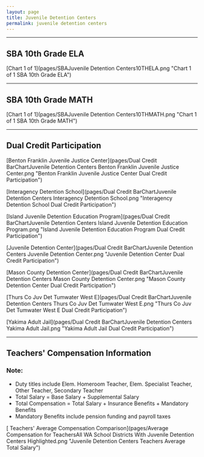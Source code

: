 ```yaml
---
layout: page
title: Juvenile Detention Centers
permalink: juvenile detention centers
---
```




___

## SBA 10th Grade ELA

[Chart 1 of 1](pages/SBAJuvenile Detention Centers10THELA.png "Chart 1 of 1 SBA 10th Grade ELA")


___

## SBA 10th Grade MATH

[Chart 1 of 1](pages/SBAJuvenile Detention Centers10THMATH.png "Chart 1 of 1 SBA 10th Grade MATH")


___

## Dual Credit Participation

[Benton Franklin Juvenile Justice Center](pages/Dual Credit BarChartJuvenile Detention Centers Benton Franklin Juvenile Justice Center.png "Benton Franklin Juvenile Justice Center Dual Credit Participation")

[Interagency Detention School](pages/Dual Credit BarChartJuvenile Detention Centers Interagency Detention School.png "Interagency Detention School Dual Credit Participation")

[Island Juvenile Detention Education Program](pages/Dual Credit BarChartJuvenile Detention Centers Island Juvenile Detention Education Program.png "Island Juvenile Detention Education Program Dual Credit Participation")

[Juvenile Detention Center](pages/Dual Credit BarChartJuvenile Detention Centers Juvenile Detention Center.png "Juvenile Detention Center Dual Credit Participation")

[Mason County Detention Center](pages/Dual Credit BarChartJuvenile Detention Centers Mason County Detention Center.png "Mason County Detention Center Dual Credit Participation")

[Thurs Co Juv Det Tumwater West E](pages/Dual Credit BarChartJuvenile Detention Centers Thurs Co Juv Det Tumwater West E.png "Thurs Co Juv Det Tumwater West E Dual Credit Participation")

[Yakima Adult Jail](pages/Dual Credit BarChartJuvenile Detention Centers Yakima Adult Jail.png "Yakima Adult Jail Dual Credit Participation")


___

## Teachers' Compensation Information
### Note:
- Duty titles include Elem. Homeroom Teacher, Elem. Specialist Teacher, Other Teacher, Secondary Teacher
- Total Salary = Base Salary + Supplemental Salary
- Total Compensation = Total Salary + Insurance Benefits + Mandatory Benefits
- Mandatory Benefits include pension funding and payroll taxes

[ Teachers' Average Compensation Comparison](pages/Average Compensation for TeachersAll WA School Districts With Juvenile Detention Centers Highlighted.png "Juvenile Detention Centers Teachers Average Total Salary")

